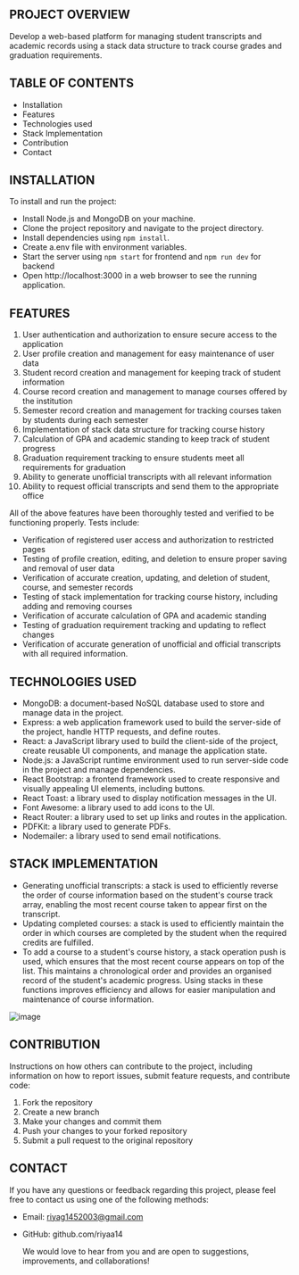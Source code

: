 ## PROJECT OVERVIEW
Develop a web-based platform for managing student transcripts and academic records using a stack data structure to track course grades and graduation requirements.

## TABLE OF CONTENTS
- Installation
- Features
- Technologies used
- Stack Implementation
- Contribution
- Contact

## INSTALLATION
To install and run the project:
- Install Node.js and MongoDB on your machine.
- Clone the project repository and navigate to the project directory.
- Install dependencies using `npm install`.
- Create a.env file with environment variables.
- Start the server using `npm start` for frontend and `npm run dev` for backend
- Open http://localhost:3000 in a web browser to see the running application.

## FEATURES
1. User authentication and authorization to ensure secure access to the application
2. User profile creation and management for easy maintenance of user data
3. Student record creation and management for keeping track of student information
4. Course record creation and management to manage courses offered by the institution
5. Semester record creation and management for tracking courses taken by students during each semester
6. Implementation of stack data structure for tracking course history
7. Calculation of GPA and academic standing to keep track of student progress
8. Graduation requirement tracking to ensure students meet all requirements for graduation
9. Ability to generate unofficial transcripts with all relevant information
10. Ability to request official transcripts and send them to the appropriate office

All of the above features have been thoroughly tested and verified to be functioning properly. Tests include:
- Verification of registered user access and authorization to restricted pages
- Testing of profile creation, editing, and deletion to ensure proper saving and removal of user data
- Verification of accurate creation, updating, and deletion of student, course, and semester records
- Testing of stack implementation for tracking course history, including adding and removing courses
- Verification of accurate calculation of GPA and academic standing
- Testing of graduation requirement tracking and updating to reflect changes
- Verification of accurate generation of unofficial and official transcripts with all required information.

## TECHNOLOGIES USED
- MongoDB: a document-based NoSQL database used to store and manage data in the project.
- Express: a web application framework used to build the server-side of the project, handle HTTP requests, and define routes.
- React: a JavaScript library used to build the client-side of the project, create reusable UI components, and manage the application state.
- Node.js: a JavaScript runtime environment used to run server-side code in the project and manage dependencies.
- React Bootstrap: a frontend framework used to create responsive and visually appealing UI elements, including buttons.
- React Toast: a library used to display notification messages in the UI.
- Font Awesome: a library used to add icons to the UI.
- React Router: a library used to set up links and routes in the application.
- PDFKit: a library used to generate PDFs.
- Nodemailer: a library used to send email notifications.

## STACK IMPLEMENTATION
- Generating unofficial transcripts: a stack is used to efficiently reverse the order of course information based on the student's course track array, enabling the most recent course taken to appear first on the transcript.
- Updating completed courses: a stack is used to efficiently maintain the order in which courses are completed by the student when the required credits are fulfilled.
- To add a course to a student's course history, a stack operation push is used, which ensures that the most recent course appears on top of the list. This maintains a chronological order and provides an organised record of the student's academic progress.
Using stacks in these functions improves efficiency and allows for easier manipulation and maintenance of course information.

![image](https://github.com/riyaa14/Equinox_RecordHive/assets/96983874/c05a2bf5-0796-4ed7-ae06-6e294523755d)


## CONTRIBUTION

Instructions on how others can contribute to the project, including information on how to report issues, submit feature requests, and contribute code:
1. Fork the repository
2. Create a new branch
3. Make your changes and commit them
4. Push your changes to your forked repository
5. Submit a pull request to the original repository

## CONTACT
If you have any questions or feedback regarding this project, please feel free to contact us using one of the following methods:
- Email: riyag1452003@gmail.com
- GitHub: github.com/riyaa14

  We would love to hear from you and are open to suggestions, improvements, and collaborations!

